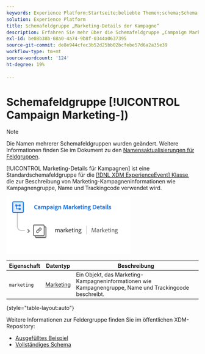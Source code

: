 ```yaml
---
keywords: Experience Platform;Startseite;beliebte Themen;schema;Schema;XDM;ExperienceEvent;Felder;Schemas;Schemas;Schemadesign;Schemafeldgruppe;Feldergruppe;
solution: Experience Platform
title: Schemafeldgruppe „Marketing-Details der Kampagne“
description: Erfahren Sie mehr über die Schemafeldgruppe „Campaign Marketing Details“.
exl-id: be08b38b-68a0-4a74-9b8f-0344a0637395
source-git-commit: de8e944cfec3b52d25bb02bcfebe57d6a2a35e39
workflow-type: tm+mt
source-wordcount: '124'
ht-degree: 19%

---
```


# Schemafeldgruppe [!UICONTROL Campaign Marketing-])

>[!NOTE]
>
>Die Namen mehrerer Schemafeldgruppen wurden geändert. Weitere Informationen finden Sie im Dokument zu den [Namensaktualisierungen für Feldgruppen](../name-updates.md).

[!UICONTROL Marketing-Details für Kampagnen] ist eine Standardschemafeldgruppe für die [[!DNL XDM ExperienceEvent] Klasse](../../classes/experienceevent.md), die zur Beschreibung von Marketing-Kampagneninformationen wie Kampagnengruppe, Name und Trackingcode verwendet wird.

![](../../images/field-groups/campaign-marketing-details.png)

| Eigenschaft | Datentyp | Beschreibung |
| --- | --- | --- |
| `marketing` | [Marketing](../../data-types/marketing.md) | Ein Objekt, das Marketing-Kampagneninformationen wie Kampagnengruppe, Name und Trackingcode beschreibt. |

{style="table-layout:auto"}

Weitere Informationen zur Feldergruppe finden Sie im öffentlichen XDM-Repository:

* [Ausgefülltes Beispiel](https://github.com/adobe/xdm/blob/master/components/fieldgroups/experience-event/experienceevent-marketing.example.1.json)
* [Vollständiges Schema](https://github.com/adobe/xdm/blob/master/components/fieldgroups/experience-event/experienceevent-marketing.schema.json)
